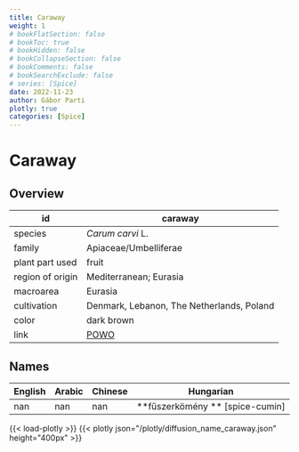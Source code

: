 ```yaml
---
title: Caraway
weight: 1
# bookFlatSection: false
# bookToc: true
# bookHidden: false
# bookCollapseSection: false
# bookComments: false
# bookSearchExclude: false
# series: [Spice]
date: 2022-11-23
author: Gábor Parti
plotly: true
categories: [Spice]
---
```


# Caraway

## Overview

|       id       |                      caraway                      |
|----------------|---------------------------------------------------|
|     species    |                  *Carum carvi* L.                 |
|     family     |               Apiaceae/Umbelliferae               |
| plant part used|                       fruit                       |
|region of origin|               Mediterranean; Eurasia              |
|    macroarea   |                      Eurasia                      |
|   cultivation  |     Denmark, Lebanon, The Netherlands, Poland     |
|      color     |                     dark brown                    |
|      link      |[POWO](https://powo.science.kew.org/taxon/839677-1)|

## Names

|English|Arabic|Chinese|           Hungarian           |
|-------|------|-------|-------------------------------|
|  nan  |  nan |  nan  |**fűszerkömény ** [spice-cumin]|

{{< load-plotly >}}
{{< plotly json="/plotly/diffusion_name_caraway.json" height="400px" >}}
